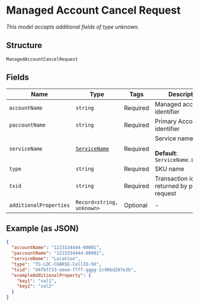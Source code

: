 
# Managed Account Cancel Request

*This model accepts additional fields of type unknown.*

## Structure

`ManagedAccountCancelRequest`

## Fields

| Name | Type | Tags | Description |
|  --- | --- | --- | --- |
| `accountName` | `string` | Required | Managed account identifier |
| `paccountName` | `string` | Required | Primary Account identifier |
| `serviceName` | [`ServiceName`](../../doc/models/service-name.md) | Required | Service name<br><br>**Default**: `ServiceName.Location` |
| `type` | `string` | Required | SKU name |
| `txid` | `string` | Required | Transaction identifier returned by provision request |
| `additionalProperties` | `Record<string, unknown>` | Optional | - |

## Example (as JSON)

```json
{
  "accountName": "1223334444-00001",
  "paccountName": "1223334444-00001",
  "serviceName": "Location",
  "type": "TS-LOC-COARSE-CellID-5K",
  "txid": "d4fbff33-eeee-ffff-gggg-2c90bd287e3b",
  "exampleAdditionalProperty": {
    "key1": "val1",
    "key2": "val2"
  }
}
```

